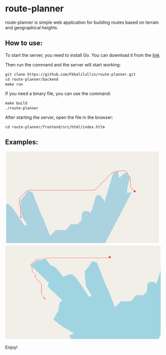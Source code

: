 # route-planner
route-planner is simple web application for building routes based on terrain and geographical heights.

## How to use:
To start the server, you need to install Go. You can download it from the [link](https://go.dev/doc/install)

Then run the command and the server will start working:
```
git clone https://github.com/Fkhalilullin/route-planner.git
cd route-planner/backend
make run
```
If you need a binary file, you can use the command:
```
make build
./route-planner
```
After starting the server, open the file in the browser:
```
cd route-planner/frontend/src/html/index.htlm
```

## Examples:

![example1](src/example1.png)
![example2](src/example2.png)

Enjoy!